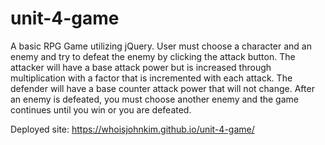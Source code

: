 # unit-4-game
A basic RPG Game utilizing jQuery. User must choose a character and an enemy and try to defeat the enemy by clicking the attack button. The attacker will have a base attack power but is increased through multiplication with a factor that is incremented with each attack. The defender will have a base counter attack power that will not change. After an enemy is defeated, you must choose another enemy and the game continues until you win or you are defeated.

Deployed site: https://whoisjohnkim.github.io/unit-4-game/

